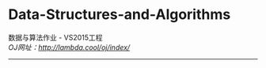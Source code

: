 # Data-Structures-and-Algorithms
数据与算法作业 - VS2015工程<br/>
<i>OJ网址：http://lambda.cool/oj/index/</i>
<hr/>
